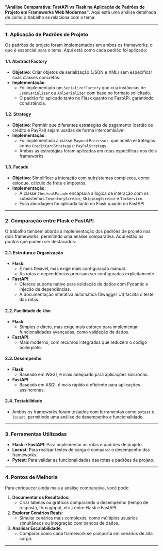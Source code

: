 **"Análise Comparativa: FastAPI vs Flask na Aplicação de Padrões de Projeto em Frameworks Web Modernos"**. Aqui está uma análise detalhada de como o trabalho se relaciona com o tema:

---

### **1. Aplicação de Padrões de Projeto**
Os padrões de projeto foram implementados em ambos os frameworks, o que é essencial para o tema. Aqui está como cada padrão foi aplicado:

#### **1.1. Abstract Factory**
- **Objetivo**: Criar objetos de serialização (JSON e XML) sem especificar suas classes concretas.
- **Implementação**:
  - Foi implementado um `SerializerFactory` que cria instâncias de `JsonSerializer` ou `XmlSerializer` com base no formato solicitado.
  - O padrão foi aplicado tanto no Flask quanto no FastAPI, garantindo consistência.

#### **1.2. Strategy**
- **Objetivo**: Permitir que diferentes estratégias de pagamento (cartão de crédito e PayPal) sejam usadas de forma intercambiável.
- **Implementação**:
  - Foi implementada a classe `PaymentProcessor`, que aceita estratégias como `CreditCardStrategy` e `PayPalStrategy`.
  - Ambas as estratégias foram aplicadas em rotas específicas nos dois frameworks.

#### **1.3. Facade**
- **Objetivo**: Simplificar a interação com subsistemas complexos, como estoque, cálculo de frete e impostos.
- **Implementação**:
  - A classe `CheckoutFacade` encapsula a lógica de interação com os subsistemas `InventoryService`, `ShippingService` e `TaxService`.
  - Essa abordagem foi aplicada tanto no Flask quanto no FastAPI.

---

### **2. Comparação entre Flask e FastAPI**
O trabalho também aborda a implementação dos padrões de projeto nos dois frameworks, permitindo uma análise comparativa.
Aqui estão os pontos que podem ser destacados:

#### **2.1. Estrutura e Organização**
- **Flask**:
  - É mais flexível, mas exige mais configuração manual.
  - As rotas e dependências precisam ser configuradas explicitamente.
- **FastAPI**:
  - Oferece suporte nativo para validação de dados com Pydantic e injeção de dependências.
  - A documentação interativa automática (Swagger UI) facilita o teste das rotas.

#### **2.2. Facilidade de Uso**
- **Flask**:
  - Simples e direto, mas exige mais esforço para implementar funcionalidades avançadas, como validação de dados.
- **FastAPI**:
  - Mais moderno, com recursos integrados que reduzem o código boilerplate.

#### **2.3. Desempenho**
- **Flask**:
  - Baseado em WSGI, é mais adequado para aplicações síncronas.
- **FastAPI**:
  - Baseado em ASGI, é mais rápido e eficiente para aplicações assíncronas.

#### **2.4. Testabilidade**
- Ambos os frameworks foram testados com ferramentas como `pytest` e `locust`, permitindo uma análise de desempenho e funcionalidade.

---

### **3. Ferramentas Utilizadas**
- **Flask** e **FastAPI**: Para implementar as rotas e padrões de projeto.
- **Locust**: Para realizar testes de carga e comparar o desempenho dos frameworks.
- **Pytest**: Para validar as funcionalidades das rotas e padrões de projeto.

---

### **4. Pontos de Melhoria**
Para enriquecer ainda mais a análise comparativa, você pode:
1. **Documentar os Resultados**:
   - Criar tabelas ou gráficos comparando o desempenho (tempo de resposta, throughput, etc.) entre Flask e FastAPI.
2. **Explorar Cenários Reais**:
   - Simular cenários mais complexos, como múltiplos usuários simultâneos ou integração com bancos de dados.
3. **Analisar Escalabilidade**:
   - Comparar como cada framework se comporta em cenários de alta carga.

---
